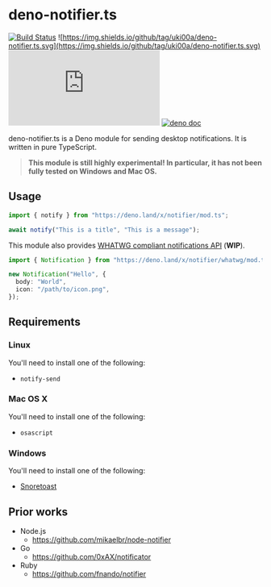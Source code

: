 # deno-notifier.ts

[![Build Status](https://github.com/uki00a/deno-notifier.ts/workflows/ci/badge.svg)](https://github.com/uki00a/deno-notifier.ts/actions)
![https://img.shields.io/github/tag/uki00a/deno-notifier.ts.svg](https://img.shields.io/github/tag/uki00a/deno-notifier.ts.svg)
[![license](https://img.shields.io/github/license/uki00a/deno-notifier.ts)](https://github.com/uki00a/deno-notifier.ts)
[![deno doc](https://doc.deno.land/badge.svg)](https://doc.deno.land/https/deno.land/x/notifier/mod.ts)

deno-notifier.ts is a Deno module for sending desktop notifications. It is
written in pure TypeScript.

> **This module is still highly experimental! In particular, it has not been
> fully tested on Windows and Mac OS.**

## Usage

```typescript
import { notify } from "https://deno.land/x/notifier/mod.ts";

await notify("This is a title", "This is a message");
```

This module also provides
[WHATWG compliant notifications API](https://notifications.spec.whatwg.org/)
(**WIP**).

```typescript
import { Notification } from "https://deno.land/x/notifier/whatwg/mod.ts";

new Notification("Hello", {
  body: "World",
  icon: "/path/to/icon.png",
});
```

## Requirements

### Linux

You'll need to install one of the following:

- `notify-send`

### Mac OS X

You'll need to install one of the following:

- `osascript`

### Windows

You'll need to install one of the following:

- [Snoretoast](https://github.com/KDE/snoretoast)

## Prior works

- Node.js
  - https://github.com/mikaelbr/node-notifier
- Go
  - https://github.com/0xAX/notificator
- Ruby
  - https://github.com/fnando/notifier

